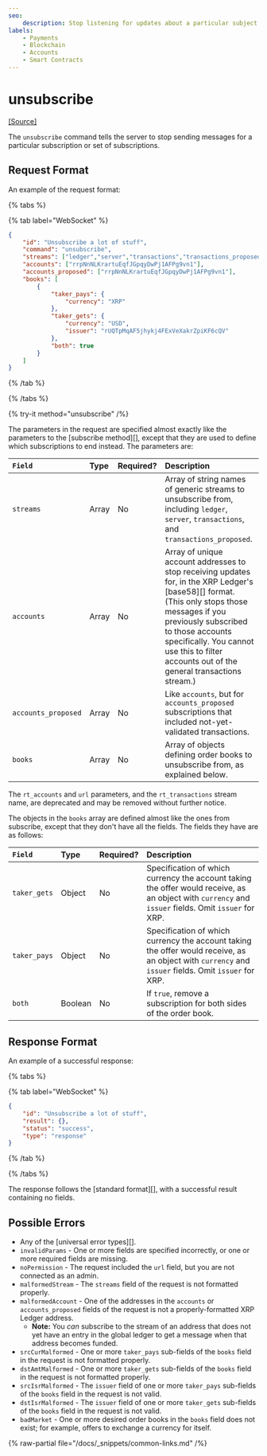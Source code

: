 ```yaml
---
seo:
    description: Stop listening for updates about a particular subject.
labels:
    - Payments
    - Blockchain
    - Accounts
    - Smart Contracts
---
```

# unsubscribe

[[Source]](https://github.com/XRPLF/rippled/blob/master/src/xrpld/rpc/handlers/Unsubscribe.cpp "Source")

The `unsubscribe` command tells the server to stop sending messages for a particular subscription or set of subscriptions.

## Request Format
An example of the request format:

{% tabs %}

{% tab label="WebSocket" %}
```json
{
    "id": "Unsubscribe a lot of stuff",
    "command": "unsubscribe",
    "streams": ["ledger","server","transactions","transactions_proposed"],
    "accounts": ["rrpNnNLKrartuEqfJGpqyDwPj1AFPg9vn1"],
    "accounts_proposed": ["rrpNnNLKrartuEqfJGpqyDwPj1AFPg9vn1"],
    "books": [
        {
            "taker_pays": {
                "currency": "XRP"
            },
            "taker_gets": {
                "currency": "USD",
                "issuer": "rUQTpMqAF5jhykj4FExVeXakrZpiKF6cQV"
            },
            "both": true
        }
    ]
}
```
{% /tab %}

{% /tabs %}

{% try-it method="unsubscribe" /%}

The parameters in the request are specified almost exactly like the parameters to the [subscribe method][], except that they are used to define which subscriptions to end instead. The parameters are:

| `Field`             | Type  | Required? | Description                                    |
|:--------------------|:------|:----------|:-----------------------------------------------|
| `streams`           | Array | No        | Array of string names of generic streams to unsubscribe from, including `ledger`, `server`, `transactions`, and `transactions_proposed`. |
| `accounts`          | Array | No        | Array of unique account addresses to stop receiving updates for, in the XRP Ledger's [base58][] format. (This only stops those messages if you previously subscribed to those accounts specifically. You cannot use this to filter accounts out of the general transactions stream.) |
| `accounts_proposed` | Array | No        | Like `accounts`, but for `accounts_proposed` subscriptions that included not-yet-validated transactions. |
| `books`             | Array | No        | Array of objects defining order books to unsubscribe from, as explained below. |

The `rt_accounts` and `url` parameters, and the `rt_transactions` stream name, are deprecated and may be removed without further notice.

The objects in the `books` array are defined almost like the ones from subscribe, except that they don't have all the fields. The fields they have are as follows:

| `Field`      | Type    | Required? | Description                                         |
|:-------------|:--------|:----------|:----------------------------------------------------|
| `taker_gets` | Object  | No        | Specification of which currency the account taking the offer would receive, as an object with `currency` and `issuer` fields. Omit `issuer` for XRP. |
| `taker_pays` | Object  | No        | Specification of which currency the account taking the offer would receive, as an object with `currency` and `issuer` fields. Omit `issuer` for XRP. |
| `both`       | Boolean | No        | If `true`, remove a subscription for both sides of the order book. |

## Response Format

An example of a successful response:

{% tabs %}

{% tab label="WebSocket" %}
```json
{
    "id": "Unsubscribe a lot of stuff",
    "result": {},
    "status": "success",
    "type": "response"
}
```
{% /tab %}

{% /tabs %}

The response follows the [standard format][], with a successful result containing no fields.

## Possible Errors

* Any of the [universal error types][].
* `invalidParams` - One or more fields are specified incorrectly, or one or more required fields are missing.
* `noPermission` - The request included the `url` field, but you are not connected as an admin.
* `malformedStream` - The `streams` field of the request is not formatted properly.
* `malformedAccount` - One of the addresses in the `accounts` or `accounts_proposed` fields of the request is not a properly-formatted XRP Ledger address.
    * **Note:** You _can_ subscribe to the stream of an address that does not yet have an entry in the global ledger to get a message when that address becomes funded.
* `srcCurMalformed` - One or more `taker_pays` sub-fields of the `books` field in the request is not formatted properly.
* `dstAmtMalformed` - One or more `taker_gets` sub-fields of the `books` field in the request is not formatted properly.
* `srcIsrMalformed` - The `issuer` field of one or more `taker_pays` sub-fields of the `books` field in the request is not valid.
* `dstIsrMalformed` - The `issuer` field of one or more `taker_gets` sub-fields of the `books` field in the request is not valid.
* `badMarket` - One or more desired order books in the `books` field does not exist; for example, offers to exchange a currency for itself.

{% raw-partial file="/docs/_snippets/common-links.md" /%}
